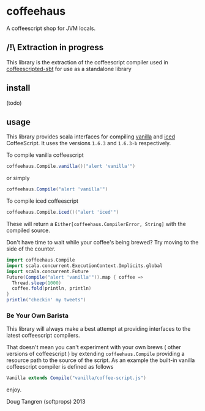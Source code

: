 # coffeehaus

A coffeescript shop for JVM locals.

## /!\ Extraction in progress

This library is the extraction of the coffeescript compiler used
in [coffeescripted-sbt](https://github.com/softprops/coffeescripted-sbt) for use as a standalone library

## install

(todo)

## usage

This library provides scala interfaces for compiling [vanilla][vanilla] and [iced][iced] CoffeeScript.
It uses the versions `1.6.3` and `1.6.3-b` respectively. 

To compile vanilla coffeescript

```scala
coffeehaus.Compile.vanilla()("alert 'vanilla'")
```

or simply

```scala
coffeehaus.Compile("alert 'vanilla'")
```

To compile iced coffeescript

```scala
coffeehaus.Compile.iced()("alert 'iced'")
```

These will return a `Either[coffeehaus.CompilerError, String]` with the compiled source.

Don't have time to wait while your coffee's being brewed? Try moving to the side of the counter.

```scala
import coffeehaus.Compile
import scala.concurrent.ExecutionContext.Implicits.global
import scala.concurrent.Future
Future(Compile("alert 'vanilla'")).map { coffee =>
  Thread.sleep(1000)
  coffee.fold(println, println)
}
println("checkin' my tweets")
```

### Be Your Own Barista

This library will always make a best attempt at providing interfaces to the latest coffeescript compilers.

That doesn't mean you can't experiment with your own brews ( other versions of coffeescript ) by extending `coffeehaus.Compile` providing
a resource path to the source of the script. As an example the built-in vanilla coffeescript compiler is defined as follows

```scala
Vanilla extends Compile("vanilla/coffee-script.js")
```

enjoy.

Doug Tangren (softprops) 2013

[vanilla]: http://coffeescript.org/
[iced]: http://maxtaco.github.io/coffee-script/

